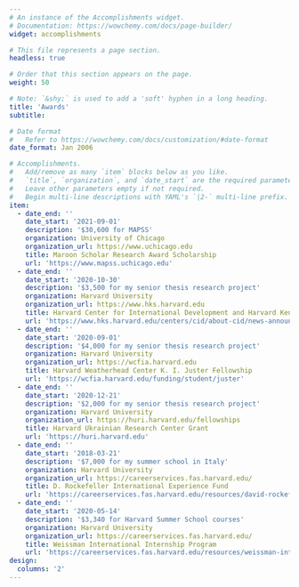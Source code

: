 ```yaml
---
# An instance of the Accomplishments widget.
# Documentation: https://wowchemy.com/docs/page-builder/
widget: accomplishments

# This file represents a page section.
headless: true

# Order that this section appears on the page.
weight: 50

# Note: `&shy;` is used to add a 'soft' hyphen in a long heading.
title: 'Awards'
subtitle:

# Date format
#   Refer to https://wowchemy.com/docs/customization/#date-format
date_format: Jan 2006

# Accomplishments.
#   Add/remove as many `item` blocks below as you like.
#   `title`, `organization`, and `date_start` are the required parameters.
#   Leave other parameters empty if not required.
#   Begin multi-line descriptions with YAML's `|2-` multi-line prefix.
item:
  - date_end: ''
    date_start: '2021-09-01'
    description: '$30,600 for MAPSS'
    organization: University of Chicago
    organization_url: https://www.uchicago.edu
    title: Maroon Scholar Research Award Scholarship
    url: 'https://www.mapss.uchicago.edu'
  - date_end: ''
    date_start: '2020-10-30'
    description: '$3,500 for my senior thesis research project'
    organization: Harvard University
    organization_url: https://www.hks.harvard.edu
    title: Harvard Center for International Development and Harvard Kennedy School Malcolm Wiener Center Joint Award
    url: 'https://www.hks.harvard.edu/centers/cid/about-cid/news-announcements/proposals-inequality-research-awards'
  - date_end: ''
    date_start: '2020-09-01'
    description: '$4,000 for my senior thesis research project'
    organization: Harvard University
    organization_url: https://wcfia.harvard.edu
    title: Harvard Weatherhead Center K. I. Juster Fellowship
    url: 'https://wcfia.harvard.edu/funding/student/juster'
  - date_end: ''
    date_start: '2020-12-21'
    description: '$2,000 for my senior thesis research project'
    organization: Harvard University
    organization_url: https://huri.harvard.edu/fellowships
    title: Harvard Ukrainian Research Center Grant
    url: 'https://huri.harvard.edu'
  - date_end: ''
    date_start: '2018-03-21'
    description: '$7,000 for my summer school in Italy'
    organization: Harvard University
    organization_url: https://careerservices.fas.harvard.edu/
    title: D. Rockefeller International Experience Fund
    url: 'https://careerservices.fas.harvard.edu/resources/david-rockefeller-international-experience-grant/'
  - date_end: ''
    date_start: '2020-05-14'
    description: '$3,340 for Harvard Summer School courses'
    organization: Harvard University
    organization_url: https://careerservices.fas.harvard.edu/
    title: Weissman International Internship Program
    url: 'https://careerservices.fas.harvard.edu/resources/weissman-international-internship-program-grant/' 
design:
  columns: '2'
---
```

